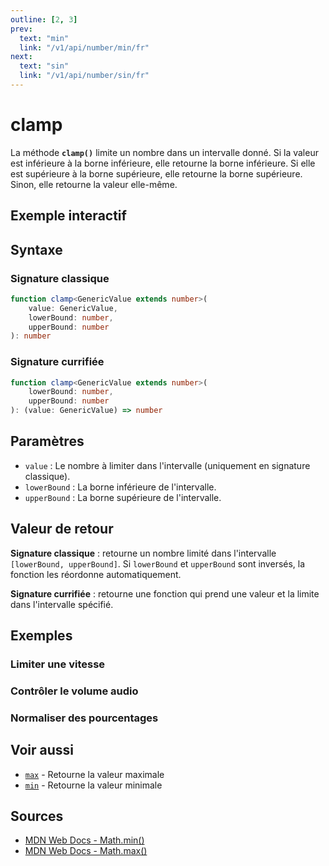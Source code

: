 ```yaml
---
outline: [2, 3]
prev:
  text: "min"
  link: "/v1/api/number/min/fr"
next:
  text: "sin"
  link: "/v1/api/number/sin/fr"
---
```


# clamp

La méthode **`clamp()`** limite un nombre dans un intervalle donné. Si la valeur est inférieure à la borne inférieure, elle retourne la borne inférieure. Si elle est supérieure à la borne supérieure, elle retourne la borne supérieure. Sinon, elle retourne la valeur elle-même.

## Exemple interactif

<MonacoTSEditor
  src="/v1/api/number/clamp/examples/tryout.doc.ts"
  majorVersion="v1"
  height="200px"
/>

## Syntaxe

### Signature classique

```typescript
function clamp<GenericValue extends number>(
	value: GenericValue,
	lowerBound: number,
	upperBound: number
): number
```

### Signature currifiée

```typescript
function clamp<GenericValue extends number>(
	lowerBound: number,
	upperBound: number
): (value: GenericValue) => number
```

## Paramètres

- `value` : Le nombre à limiter dans l'intervalle (uniquement en signature classique).
- `lowerBound` : La borne inférieure de l'intervalle.
- `upperBound` : La borne supérieure de l'intervalle.

## Valeur de retour

**Signature classique** : retourne un nombre limité dans l'intervalle `[lowerBound, upperBound]`. Si `lowerBound` et `upperBound` sont inversés, la fonction les réordonne automatiquement.

**Signature currifiée** : retourne une fonction qui prend une valeur et la limite dans l'intervalle spécifié.

## Exemples

### Limiter une vitesse

<MonacoTSEditor
  	src="/v1/api/number/clamp/examples/speedLimit.doc.ts"
  	majorVersion="v1"
	height="300px"
/>

### Contrôler le volume audio

<MonacoTSEditor
  	src="/v1/api/number/clamp/examples/audioVolume.doc.ts"
  	majorVersion="v1"
	height="350px"
/>

### Normaliser des pourcentages

<MonacoTSEditor
  	src="/v1/api/number/clamp/examples/percentage.doc.ts"
  	majorVersion="v1"
	height="400px"
/>

## Voir aussi

- [`max`](/v1/api/number/max/fr) - Retourne la valeur maximale
- [`min`](/v1/api/number/min/fr) - Retourne la valeur minimale

## Sources

- [MDN Web Docs - Math.min()](https://developer.mozilla.org/fr/docs/Web/JavaScript/Reference/Global_Objects/Math/min)
- [MDN Web Docs - Math.max()](https://developer.mozilla.org/fr/docs/Web/JavaScript/Reference/Global_Objects/Math/max)
